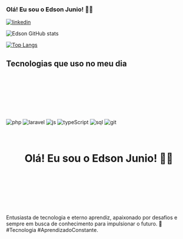 ### Olá! Eu sou o Edson Junio! 👋🏽


[![linkedin](https://img.shields.io/badge/LinkedIn-0077B5?style=for-the-badge&logo=linkedin&logoColor=white)](https://www.linkedin.com/in/edson-almeida-154b44192/)


![Edson GitHub stats](https://github-readme-stats.vercel.app/api?username=EdsonJunio&show_icons=true&theme=dracula)

[![Top Langs](https://github-readme-stats.vercel.app/api/top-langs/?username=EdsonJunio)](https://github.com/anuraghazra/github-readme-stats)

## Tecnologias que uso no meu dia


<br/>
<br/>
<br/>
<br/>
<br/>





<div style="display": inline_block><br/>
    <div style="display": inline_block><br/>
<img align="center" alt="php" src="https://img.shields.io/badge/PHP-777BB4?style=for-the-badge&logo=php&logoColor=white"/>
<img align="center" alt="laravel" src="https://img.shields.io/badge/Laravel-FF2D20?style=for-the-badge&logo=laravel&logoColor=white"/>
     <img align="center" alt="js" src="https://img.shields.io/badge/JavaScript-F7DF1E?style=for-the-badge&logo=javascript&logoColor=black"/>
     <img align="center" alt="typeScript" src="https://img.shields.io/badge/TypeScript-007ACC?style=for-the-badge&logo=typescript&logoColor=white"/>
     <img align="center" alt="sql" src="https://img.shields.io/badge/MySQL-005C84?style=for-the-badge&logo=mysql&logoColor=white"/>
    <img align="center" alt="git" src="https://img.shields.io/badge/GIT-E44C30?style=for-the-badge&logo=git&logoColor=white"/>
</div><br/>

 
 
 
<br/>
<h1 align="center">Olá! Eu sou o Edson Junio! 👋🏽</h1>
</h1>
<br/>
<br/>
<br/>
<br/>
<br/>
<br/>





Entusiasta de tecnologia e eterno aprendiz, apaixonado por desafios e sempre em busca de conhecimento para impulsionar o futuro. 🚀 #Tecnologia #AprendizadoConstante.
